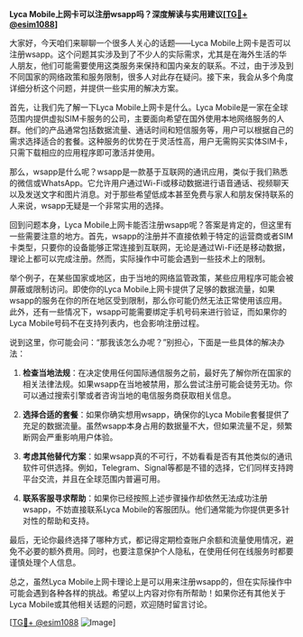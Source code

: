 **Lyca Mobile上网卡可以注册wsapp吗？深度解读与实用建议[[TG💪+ @esim1088](https://t.me/s/esim1088)]**

大家好，今天咱们来聊聊一个很多人关心的话题——Lyca Mobile上网卡是否可以注册wsapp。这个问题其实涉及到了不少人的实际需求，尤其是在海外生活的华人朋友，他们可能需要使用这类服务来保持和国内亲友的联系。不过，由于涉及到不同国家的网络政策和服务限制，很多人对此存在疑问。接下来，我会从多个角度详细分析这个问题，并提供一些实用的解决方案。

首先，让我们先了解一下Lyca Mobile上网卡是什么。Lyca Mobile是一家在全球范围内提供虚拟SIM卡服务的公司，主要面向希望在国外使用本地网络服务的人群。他们的产品通常包括数据流量、通话时间和短信服务等，用户可以根据自己的需求选择适合的套餐。这种服务的优势在于灵活性高，用户无需购买实体SIM卡，只需下载相应的应用程序即可激活并使用。

那么，wsapp是什么呢？wsapp是一款基于互联网的通讯应用，类似于我们熟悉的微信或WhatsApp。它允许用户通过Wi-Fi或移动数据进行语音通话、视频聊天以及发送文字和图片消息。对于那些希望低成本甚至免费与家人和朋友保持联系的人来说，wsapp无疑是一个非常实用的选择。

回到问题本身，Lyca Mobile上网卡能否注册wsapp呢？答案是肯定的，但这里有一些需要注意的地方。首先，wsapp的注册并不直接依赖于特定的运营商或者SIM卡类型，只要你的设备能够正常连接到互联网，无论是通过Wi-Fi还是移动数据，理论上都可以完成注册。然而，实际操作中可能会遇到一些技术上的限制。

举个例子，在某些国家或地区，由于当地的网络监管政策，某些应用程序可能会被屏蔽或限制访问。即使你的Lyca Mobile上网卡提供了足够的数据流量，如果wsapp的服务在你的所在地区受到限制，那么你可能仍然无法正常使用该应用。此外，还有一些情况下，wsapp可能需要绑定手机号码来进行验证，而如果你的Lyca Mobile号码不在支持列表内，也会影响注册过程。

说到这里，你可能会问：“那我该怎么办呢？”别担心，下面是一些具体的解决办法：

1. **检查当地法规**：在决定使用任何国际通信服务之前，最好先了解你所在国家的相关法律法规。如果wsapp在当地被禁用，那么尝试注册可能会徒劳无功。你可以通过搜索引擎或者咨询当地的电信服务商获取相关信息。

2. **选择合适的套餐**：如果你确实想用wsapp，确保你的Lyca Mobile套餐提供了充足的数据流量。虽然wsapp本身占用的数据量不大，但如果流量不足，频繁断网会严重影响用户体验。

3. **考虑其他替代方案**：如果wsapp真的不可行，不妨看看是否有其他类似的通讯软件可供选择。例如，Telegram、Signal等都是不错的选择，它们同样支持跨平台交流，并且在全球范围内普遍可用。

4. **联系客服寻求帮助**：如果你已经按照上述步骤操作却依然无法成功注册wsapp，不妨直接联系Lyca Mobile的客服团队。他们通常能为你提供更多针对性的帮助和支持。

最后，无论你最终选择了哪种方式，都记得定期检查账户余额和流量使用情况，避免不必要的额外费用。同时，也要注意保护个人隐私，在使用任何在线服务时都要谨慎处理个人信息。

总之，虽然Lyca Mobile上网卡理论上是可以用来注册wsapp的，但在实际操作中可能会遇到各种各样的挑战。希望以上内容对你有所帮助！如果你还有其他关于Lyca Mobile或其他相关话题的问题，欢迎随时留言讨论。

[[TG💪+ @esim1088](https://t.me/s/esim1088) ![Image](https://i.postimg.cc/4NQfJmqS/Snipaste-2025-05-13-00-14-12.png)]